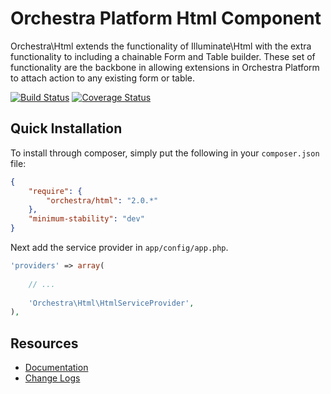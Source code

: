 Orchestra Platform Html Component
==============

Orchestra\Html extends the functionality of Illuminate\Html with the extra functionality to including a chainable Form and Table builder. These set of functionality are the backbone in allowing extensions in Orchestra Platform to attach action to any existing form or table.

[![Build Status](https://travis-ci.org/orchestral/html.png?branch=master)](https://travis-ci.org/orchestral/html) [![Coverage Status](https://coveralls.io/repos/orchestral/html/badge.png?branch=master)](https://coveralls.io/r/orchestral/html?branch=master)

## Quick Installation

To install through composer, simply put the following in your `composer.json` file:

```json
{
	"require": {
		"orchestra/html": "2.0.*"
	},
	"minimum-stability": "dev"
}
```

Next add the service provider in `app/config/app.php`.

```php
'providers' => array(
	
	// ...
	
	'Orchestra\Html\HtmlServiceProvider',
),
```

## Resources

* [Documentation](http://orchestraplatform.com/docs/2.0/components/html)
* [Change Logs](https://github.com/orchestral/html/wiki/Change-Logs)
